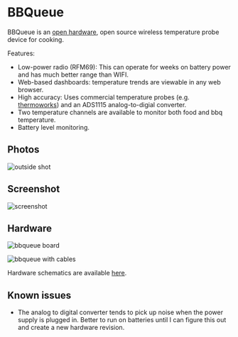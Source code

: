 # BBQueue

BBQueue is an [open hardware](https://github.com/minor-industries/hardware/tree/main/bbqueue), open source wireless
temperature probe device for cooking.

Features:

- Low-power radio (RFM69): This can operate for weeks on battery power and has much better range than WIFI.
- Web-based dashboards: temperature trends are viewable in any web browser.
- High accuracy: Uses commercial temperature probes (e.g. [thermoworks](https://www.thermoworks.com/shop/products/probes/pro-series/)) and an ADS1115 analog-to-digial converter.
- Two temperature channels are available to monitor both food and bbq temperature.
- Battery level monitoring.

## Photos

![outside shot](https://minor-industries.sfo2.digitaloceanspaces.com/sw/bbqueue_outside.jpg)

## Screenshot

![screenshot](https://minor-industries.sfo2.digitaloceanspaces.com/sw/bbqueue_screenshot_01.png)

## Hardware

![bbqueue board](https://minor-industries.sfo2.digitaloceanspaces.com/hw/bbqueue_board.jpg)

![bbqueue with cables](https://minor-industries.sfo2.digitaloceanspaces.com/hw/bbqueue_with_cables.jpg)

Hardware schematics are available [here](https://github.com/minor-industries/hardware/tree/main/bbqueue).

## Known issues

- The analog to digital converter tends to pick up noise when the power supply is plugged in. Better to run
  on batteries until I can figure this out and create a new hardware revision. 